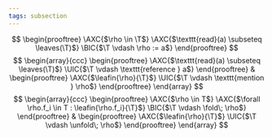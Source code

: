 ```yaml
---
tags: subsection
---
```


$$
\begin{prooftree}
    \AXC{$\rho \in \T$}
    \AXC{$\texttt{read}(a) \subseteq \leaves(\T)$}
    \BIC{$\T \vdash \rho := a$}
\end{prooftree}
$$
$$
\begin{array}{ccc}
\begin{prooftree}
    \AXC{$\texttt{read}(a) \subseteq \leaves(\T)$}
    \UIC{$\T \vdash \texttt{reference } a$}
\end{prooftree}
&
\begin{prooftree}
    \AXC{$\leafin{\rho}{\T}$}
    \UIC{$\T \vdash \texttt{mention } \rho$}
\end{prooftree}
\end{array}
$$
$$
\begin{array}{ccc}
\begin{prooftree}
    \AXC{$\rho \in T$}
    \AXC{$\forall \rho.f_i \in T : \leafin{\rho.f_i}{\T}$}
    \BIC{$\T \vdash \fold\; \rho$}
\end{prooftree}
&
\begin{prooftree}
    \AXC{$\leafin{\rho}{\T}$}
    \UIC{$\T \vdash \unfold\; \rho$}
\end{prooftree}
\end{array}
$$
